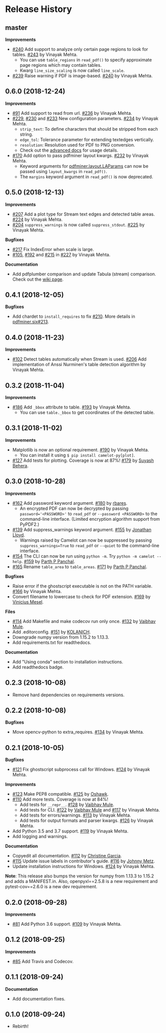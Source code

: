 Release History
===============

master
------

**Improvements**

* [#240](https://github.com/socialcopsdev/camelot/issues/209) Add support to analyze only certain page regions to look for tables. [#243](https://github.com/socialcopsdev/camelot/pull/243) by Vinayak Mehta.
    * You can use `table_regions` in `read_pdf()` to specify approximate page regions which may contain tables.
    * Kwarg `line_size_scaling` is now called `line_scale`.
* [#239](https://github.com/socialcopsdev/camelot/issues/239) Raise warning if PDF is image-based. [#240](https://github.com/socialcopsdev/camelot/pull/240) by Vinayak Mehta.

0.6.0 (2018-12-24)
------------------

**Improvements**

* [#91](https://github.com/socialcopsdev/camelot/issues/91) Add support to read from url. [#236](https://github.com/socialcopsdev/camelot/pull/236) by Vinayak Mehta.
* [#229](https://github.com/socialcopsdev/camelot/issues/229), [#230](https://github.com/socialcopsdev/camelot/issues/230) and [#233](https://github.com/socialcopsdev/camelot/issues/233) New configuration parameters. [#234](https://github.com/socialcopsdev/camelot/pull/234) by Vinayak Mehta.
    * `strip_text`: To define characters that should be stripped from each string.
    * `edge_tol`: Tolerance parameter for extending textedges vertically.
    * `resolution`: Resolution used for PDF to PNG conversion.
    * Check out the [advanced docs](https://camelot-py.readthedocs.io/en/master/user/advanced.html#strip-characters-from-text) for usage details.
* [#170](https://github.com/socialcopsdev/camelot/issues/170) Add option to pass pdfminer layout kwargs. [#232](https://github.com/socialcopsdev/camelot/pull/232) by Vinayak Mehta.
    * Keyword arguments for [pdfminer.layout.LAParams](https://github.com/euske/pdfminer/blob/master/pdfminer/layout.py#L33) can now be passed using `layout_kwargs` in `read_pdf()`.
    * The `margins` keyword argument in `read_pdf()` is now deprecated.

0.5.0 (2018-12-13)
------------------

**Improvements**

* [#207](https://github.com/socialcopsdev/camelot/issues/207) Add a plot type for Stream text edges and detected table areas. [#224](https://github.com/socialcopsdev/camelot/pull/224) by Vinayak Mehta.
* [#204](https://github.com/socialcopsdev/camelot/issues/204) `suppress_warnings` is now called `suppress_stdout`. [#225](https://github.com/socialcopsdev/camelot/pull/225) by Vinayak Mehta.

**Bugfixes**

* [#217](https://github.com/socialcopsdev/camelot/issues/217) Fix IndexError when scale is large.
* [#105](https://github.com/socialcopsdev/camelot/issues/105), [#192](https://github.com/socialcopsdev/camelot/issues/192) and [#215](https://github.com/socialcopsdev/camelot/issues/215) in [#227](https://github.com/socialcopsdev/camelot/pull/227) by Vinayak Mehta.

**Documentation**

* Add pdfplumber comparison and update Tabula (stream) comparison. Check out the [wiki page](https://github.com/socialcopsdev/camelot/wiki/Comparison-with-other-PDF-Table-Extraction-libraries-and-tools).

0.4.1 (2018-12-05)
------------------

**Bugfixes**

* Add chardet to `install_requires` to fix [#210](https://github.com/socialcopsdev/camelot/issues/210). More details in [pdfminer.six#213](https://github.com/pdfminer/pdfminer.six/issues/213).

0.4.0 (2018-11-23)
------------------

**Improvements**

* [#102](https://github.com/socialcopsdev/camelot/issues/102) Detect tables automatically when Stream is used. [#206](https://github.com/socialcopsdev/camelot/pull/206) Add implementation of Anssi Nurminen's table detection algorithm by Vinayak Mehta.

0.3.2 (2018-11-04)
------------------

**Improvements**

* [#186](https://github.com/socialcopsdev/camelot/issues/186) Add `_bbox` attribute to table. [#193](https://github.com/socialcopsdev/camelot/pull/193) by Vinayak Mehta.
    * You can use `table._bbox` to get coordinates of the detected table.

0.3.1 (2018-11-02)
------------------

**Improvements**

* Matplotlib is now an optional requirement. [#190](https://github.com/socialcopsdev/camelot/pull/190) by Vinayak Mehta.
    * You can install it using `$ pip install camelot-py[plot]`.
* [#127](https://github.com/socialcopsdev/camelot/issues/127) Add tests for plotting. Coverage is now at 87%! [#179](https://github.com/socialcopsdev/camelot/pull/179) by [Suyash Behera](https://github.com/Suyash458).

0.3.0 (2018-10-28)
------------------

**Improvements**

* [#162](https://github.com/socialcopsdev/camelot/issues/162) Add password keyword argument. [#180](https://github.com/socialcopsdev/camelot/pull/180) by [rbares](https://github.com/rbares).
    * An encrypted PDF can now be decrypted by passing `password='<PASSWORD>'` to `read_pdf` or `--password <PASSWORD>` to the command-line interface. (Limited encryption algorithm support from PyPDF2.)
* [#139](https://github.com/socialcopsdev/camelot/issues/139) Add suppress_warnings keyword argument. [#155](https://github.com/socialcopsdev/camelot/pull/155) by [Jonathan Lloyd](https://github.com/jonathanlloyd).
    * Warnings raised by Camelot can now be suppressed by passing `suppress_warnings=True` to `read_pdf` or `--quiet` to the command-line interface.
* [#154](https://github.com/socialcopsdev/camelot/issues/154) The CLI can now be run using `python -m`. Try `python -m camelot --help`. [#159](https://github.com/socialcopsdev/camelot/pull/159) by [Parth P Panchal](https://github.com/pqrth).
* [#165](https://github.com/socialcopsdev/camelot/issues/165) Rename `table_area` to `table_areas`. [#171](https://github.com/socialcopsdev/camelot/pull/171) by [Parth P Panchal](https://github.com/pqrth).

**Bugfixes**

* Raise error if the ghostscript executable is not on the PATH variable. [#166](https://github.com/socialcopsdev/camelot/pull/166) by Vinayak Mehta.
* Convert filename to lowercase to check for PDF extension. [#169](https://github.com/socialcopsdev/camelot/pull/169) by [Vinicius Mesel](https://github.com/vmesel).

**Files**

* [#114](https://github.com/socialcopsdev/camelot/issues/114) Add Makefile and make codecov run only once. [#132](https://github.com/socialcopsdev/camelot/pull/132) by [Vaibhav Mule](https://github.com/vaibhavmule).
* Add .editorconfig. [#151](https://github.com/socialcopsdev/camelot/pull/151) by [KOLANICH](https://github.com/KOLANICH).
* Downgrade numpy version from 1.15.2 to 1.13.3.
* Add requirements.txt for readthedocs.

**Documentation**

* Add "Using conda" section to installation instructions.
* Add readthedocs badge.

0.2.3 (2018-10-08)
------------------

* Remove hard dependencies on requirements versions.

0.2.2 (2018-10-08)
------------------

**Bugfixes**

* Move opencv-python to extra\_requires. [#134](https://github.com/socialcopsdev/camelot/pull/134) by Vinayak Mehta.

0.2.1 (2018-10-05)
------------------

**Bugfixes**

* [#121](https://github.com/socialcopsdev/camelot/issues/121) Fix ghostscript subprocess call for Windows. [#124](https://github.com/socialcopsdev/camelot/pull/124) by Vinayak Mehta.

**Improvements**

* [#123](https://github.com/socialcopsdev/camelot/issues/123) Make PEP8 compatible. [#125](https://github.com/socialcopsdev/camelot/pull/125) by [Oshawk](https://github.com/Oshawk).
* [#110](https://github.com/socialcopsdev/camelot/issues/110) Add more tests. Coverage is now at 84%!
    * Add tests for `__repr__`. [#128](https://github.com/socialcopsdev/camelot/pull/128) by [Vaibhav Mule](https://github.com/vaibhavmule).
    * Add tests for CLI. [#122](https://github.com/socialcopsdev/camelot/pull/122) by [Vaibhav Mule](https://github.com/vaibhavmule) and [#117](https://github.com/socialcopsdev/camelot/pull/117) by Vinayak Mehta.
    * Add tests for errors/warnings. [#113](https://github.com/socialcopsdev/camelot/pull/113) by Vinayak Mehta.
    * Add tests for output formats and parser kwargs. [#126](https://github.com/socialcopsdev/camelot/pull/126) by Vinayak Mehta.
* Add Python 3.5 and 3.7 support. [#119](https://github.com/socialcopsdev/camelot/pull/119) by Vinayak Mehta.
* Add logging and warnings.

**Documentation**

* Copyedit all documentation. [#112](https://github.com/socialcopsdev/camelot/pull/112) by [Christine Garcia](https://github.com/christinegarcia).
* [#115](https://github.com/socialcopsdev/camelot/issues/115) Update issue labels in contributor's guide. [#116](https://github.com/socialcopsdev/camelot/pull/116) by [Johnny Metz](https://github.com/johnnymetz).
* Update installation instructions for Windows. [#124](https://github.com/socialcopsdev/camelot/pull/124) by Vinayak Mehta.

**Note**: This release also bumps the version for numpy from 1.13.3 to 1.15.2 and adds a MANIFEST.in. Also, openpyxl==2.5.8 is a new requirement and pytest-cov==2.6.0 is a new dev requirement.

0.2.0 (2018-09-28)
------------------

**Improvements**

* [#81](https://github.com/socialcopsdev/camelot/issues/81) Add Python 3.6 support. [#109](https://github.com/socialcopsdev/camelot/pull/109) by Vinayak Mehta.

0.1.2 (2018-09-25)
------------------

**Improvements**

* [#85](https://github.com/socialcopsdev/camelot/issues/85) Add Travis and Codecov.

0.1.1 (2018-09-24)
------------------

**Documentation**

* Add documentation fixes.

0.1.0 (2018-09-24)
------------------

* Rebirth!
